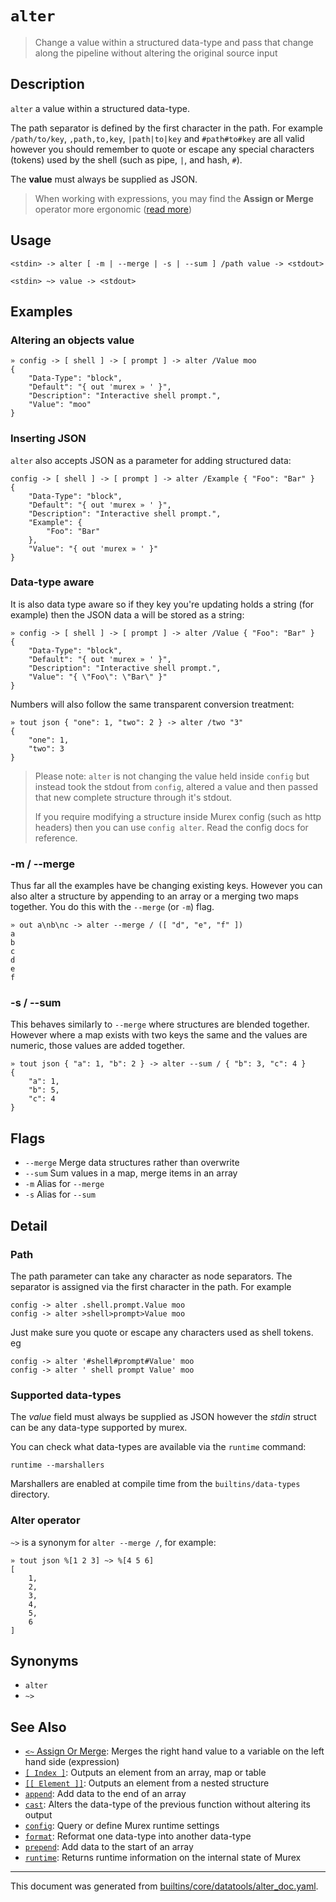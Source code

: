 # `alter`

> Change a value within a structured data-type and pass that change along the pipeline without altering the original source input

## Description

`alter` a value within a structured data-type.

The path separator is defined by the first character in the path. For example
`/path/to/key`, `,path,to,key`, `|path|to|key` and `#path#to#key` are all valid
however you should remember to quote or escape any special characters (tokens)
used by the shell (such as pipe, `|`, and hash, `#`).

The **value** must always be supplied as JSON.

> When working with expressions, you may find the **Assign or Merge** operator
> more ergonomic ([read more](/docs/parser/assign-or-merge.md)) 

## Usage

```
<stdin> -> alter [ -m | --merge | -s | --sum ] /path value -> <stdout>

<stdin> ~> value -> <stdout>
```

## Examples

### Altering an objects value

```
» config -> [ shell ] -> [ prompt ] -> alter /Value moo
{
    "Data-Type": "block",
    "Default": "{ out 'murex » ' }",
    "Description": "Interactive shell prompt.",
    "Value": "moo"
}
```

### Inserting JSON

`alter` also accepts JSON as a parameter for adding structured data:

```
config -> [ shell ] -> [ prompt ] -> alter /Example { "Foo": "Bar" }
{
    "Data-Type": "block",
    "Default": "{ out 'murex » ' }",
    "Description": "Interactive shell prompt.",
    "Example": {
        "Foo": "Bar"
    },
    "Value": "{ out 'murex » ' }"
}
```

### Data-type aware

It is also data type aware so if they key you're updating holds a string
(for example) then the JSON data a will be stored as a string:

```
» config -> [ shell ] -> [ prompt ] -> alter /Value { "Foo": "Bar" }
{
    "Data-Type": "block",
    "Default": "{ out 'murex » ' }",
    "Description": "Interactive shell prompt.",
    "Value": "{ \"Foo\": \"Bar\" }"
}
```

Numbers will also follow the same transparent conversion treatment:

```
» tout json { "one": 1, "two": 2 } -> alter /two "3"
{
    "one": 1,
    "two": 3
}
```

> Please note: `alter` is not changing the value held inside `config` but
> instead took the stdout from `config`, altered a value and then passed that
> new complete structure through it's stdout.
>
> If you require modifying a structure inside Murex config (such as http
> headers) then you can use `config alter`. Read the config docs for reference.

### -m / --merge

Thus far all the examples have be changing existing keys. However you can also
alter a structure by appending to an array or a merging two maps together. You
do this with the `--merge` (or `-m`) flag.

```
» out a\nb\nc -> alter --merge / ([ "d", "e", "f" ])
a
b
c
d
e
f
```

### -s / --sum

This behaves similarly to `--merge` where structures are blended together.
However where a map exists with two keys the same and the values are numeric,
those values are added together.

```
» tout json { "a": 1, "b": 2 } -> alter --sum / { "b": 3, "c": 4 }
{
    "a": 1,
    "b": 5,
    "c": 4
}
```

## Flags

* `--merge`
    Merge data structures rather than overwrite
* `--sum`
    Sum values in a map, merge items in an array
* `-m`
    Alias for `--merge`
* `-s`
    Alias for `--sum`

## Detail

### Path

The path parameter can take any character as node separators. The separator is
assigned via the first character in the path. For example

```
config -> alter .shell.prompt.Value moo
config -> alter >shell>prompt>Value moo
```

Just make sure you quote or escape any characters used as shell tokens. eg

```
config -> alter '#shell#prompt#Value' moo
config -> alter ' shell prompt Value' moo
```

### Supported data-types

The *value* field must always be supplied as JSON however the *stdin* struct
can be any data-type supported by murex.

You can check what data-types are available via the `runtime` command:

```
runtime --marshallers
```

Marshallers are enabled at compile time from the `builtins/data-types` directory.

### Alter operator

`~>` is a synonym for `alter --merge /`, for example:

```
» tout json %[1 2 3] ~> %[4 5 6]
[
    1,
    2,
    3,
    4,
    5,
    6
]
```

## Synonyms

* `alter`
* `~>`


## See Also

* [`<~` Assign Or Merge](../parser/assign-or-merge.md):
  Merges the right hand value to a variable on the left hand side (expression)
* [`[ Index ]`](../parser/item-index.md):
  Outputs an element from an array, map or table
* [`[[ Element ]]`](../parser/element.md):
  Outputs an element from a nested structure
* [`append`](../commands/append.md):
  Add data to the end of an array
* [`cast`](../commands/cast.md):
  Alters the data-type of the previous function without altering its output
* [`config`](../commands/config.md):
  Query or define Murex runtime settings
* [`format`](../commands/format.md):
  Reformat one data-type into another data-type
* [`prepend`](../commands/prepend.md):
  Add data to the start of an array
* [`runtime`](../commands/runtime.md):
  Returns runtime information on the internal state of Murex

<hr/>

This document was generated from [builtins/core/datatools/alter_doc.yaml](https://github.com/lmorg/murex/blob/master/builtins/core/datatools/alter_doc.yaml).